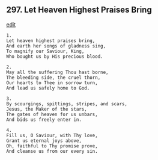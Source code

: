 
## 297.  Let Heaven Highest Praises Bring
[edit](https://docs.google.com/document/d/1vAZouDCXkT4eaUmFLkohAQ3cCIrjCk1P/edit?mode=html)



    1.
    Let heaven highest praises bring, 
    And earth her songs of gladness sing, 
    To magnify our Saviour, King, 
    Who bought us by His precious blood. 

    2.
    May all the suffering Thou hast borne, 
    The bleeding side, the cruel thorn, 
    Our hearts to Thee in sorrow turn, 
    And lead us safely home to God. 

    3.
    By scourgings, spittings, stripes, and scars, 
    Jesus, the Maker of the stars, 
    The gates of heaven for us unbars, 
    And bids us freely enter in. 

    4.
    Fill us, O Saviour, with Thy love, 
    Grant us eternal joys above, 
    Oh, faithful to Thy promise prove, 
    And cleanse us from our every sin.
